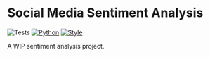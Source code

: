 # Social Media Sentiment Analysis
![Tests](https://github.com/JohN100x1/SentimentAnalysis/workflows/Tests/badge.svg)
[![Python](https://img.shields.io/badge/python-3.10%2B-brightgreen)](https://www.python.org/)
[![Style](https://img.shields.io/badge/code%20style-black-000000.svg)](https://github.com/psf/black)

A WIP sentiment analysis project.